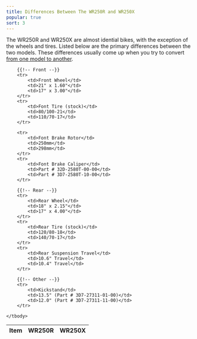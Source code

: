 ```yaml
---
title: Differences Between The WR250R and WR250X
popular: true
sort: 3
---
```


The WR250R and WR250X are almost idential bikes, with the exception of the wheels and tires. Listed below are the primary differences between the two models. These differences usually come up when you try to convert <a href='/articles/wr250r-to-wr250x-conversion-guide.html'>from one model to another</a>.

<table class='table table-striped data-table'>
	<thead>
		<tr>
			<th>Item</th>
			<th>WR250R</th>
			<th>WR250X</th>
		</tr>
	</thead>
	<tbody>
		
		{{!-- Front --}}
		<tr>
			<td>Front Wheel</td>
			<td>21" x 1.60"</td>
			<td>17" x 3.00"</td>
		</tr>
		<tr>
			<td>Font Tire (stock)</td>
			<td>80/100-21</td>
			<td>110/70-17</td>
		</tr>
		
		<tr>
			<td>Font Brake Rotor</td>
			<td>250mm</td>
			<td>298mm</td>
		</tr>
		<tr>
			<td>Font Brake Caliper</td>
			<td>Part # 32D-2580T-00-00</td>
			<td>Part # 3D7-2580T-10-00</td>
		</tr>
		
		{{!-- Rear --}}
		<tr>
			<td>Rear Wheel</td>
			<td>18" x 2.15"</td>
			<td>17" x 4.00"</td>
		</tr>
		<tr>
			<td>Rear Tire (stock)</td>
			<td>120/80-18</td>
			<td>140/70-17</td>
		</tr>
		<tr>
			<td>Rear Suspension Travel</td>
			<td>10.6" Travel</td>
			<td>10.4" Travel</td>
		</tr>
		
		{{!-- Other --}}
		<tr>
			<td>Kickstand</td>
			<td>13.5" (Part # 3D7-27311-01-00)</td>
			<td>12.0" (Part # 3D7-27311-11-00)</td>
		</tr>
		
	</tbody>
</table>

